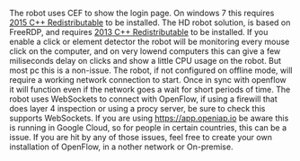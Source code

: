 The robot uses CEF to show the login page.
On windows 7 this requires [2015 C++ Redistributable](https://www.microsoft.com/en-us/download/details.aspx?id=48145) to be installed.
The HD robot solution, is based on FreeRDP, and requires [2013 C++ Redistributable](https://www.microsoft.com/en-us/download/details.aspx?id=40784) to be installed.
If you enable a click or element detector the robot will be monitoring every mouse click on the computer, and on very lowend computers this can give a few miliseconds delay on clicks and show a little CPU usage on the robot. But most pc this is a non-issue.
The robot, if not configured on offline mode, will require a working network connection to start. Once in sync with openflow it will function even if the network goes a wait for short periods of time.
The robot uses WebSockets to connect with OpenFlow, if using a firewill that does layer 4 inspection or using a procy server, be sure to check this supports WebSockets. If you are using https://app.openiap.io be aware this is running in Google Cloud, so for people in certain countries, this can be a issue. If you are hit by any of those issues, feel free to create your own installation of OpenFlow, in a nother network or On-premise.